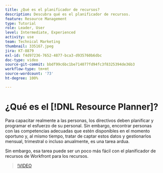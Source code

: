 ```yaml
---
title: ¿Qué es el planificador de recursos?
description: Descubra qué es el planificador de recursos.
feature: Resource Management
type: Tutorial
role: Leader, User
level: Intermediate, Experienced
activity: use
team: Technical Marketing
thumbnail: 335167.jpeg
jira: KT-8879
exl-id: f4d97236-7652-4877-bca3-d935760b6dbc
doc-type: video
source-git-commit: bbdf99c6bc1be714077fd94fc3f8325394de36b3
workflow-type: tm+mt
source-wordcount: '73'
ht-degree: 100%

---
```


# ¿Qué es el [!DNL Resource Planner]?

Para capacitar realmente a las personas, los directivos deben planificar y programar el esfuerzo de su personal. Sin embargo, encontrar personas con las competencias adecuadas que estén disponibles en el momento oportuno y, al mismo tiempo, tratar de captar estos datos y gestionarlos mensual, trimestral o incluso anualmente, es una tarea ardua.

Sin embargo, esa tarea puede ser un poco más fácil con el planificador de recursos de Workfront para los recursos.


>[!VIDEO](https://video.tv.adobe.com/v/335167/?quality=12&learn=on&enablevpops=1)
